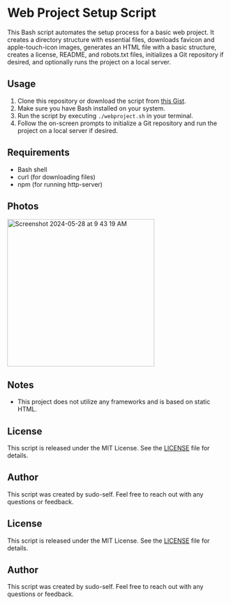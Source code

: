 # Web Project Setup Script

This Bash script automates the setup process for a basic web project. It creates a directory structure with essential files, downloads favicon and apple-touch-icon images, generates an HTML file with a basic structure, creates a license, README, and robots.txt files, initializes a Git repository if desired, and optionally runs the project on a local server.

## Usage

1. Clone this repository or download the script from [this Gist](https://gist.github.com/sudo-self/88cd02f137bfd17e48552f63acd4851d).
2. Make sure you have Bash installed on your system.
3. Run the script by executing `./webproject.sh` in your terminal.
4. Follow the on-screen prompts to initialize a Git repository and run the project on a local server if desired.


## Requirements

- Bash shell
- curl (for downloading files)
- npm (for running http-server)

## Photos

<img width="337" alt="Screenshot 2024-05-28 at 9 43 19 AM" src="https://github.com/sudo-self/web-project/assets/119916323/f84c2694-8515-4c4e-b34a-0782c5be68f8">


## Notes

- This project does not utilize any frameworks and is based on static HTML.


## License

This script is released under the MIT License. See the [LICENSE](LICENSE) file for details.

## Author

This script was created by sudo-self. Feel free to reach out with any questions or feedback.


## License

This script is released under the MIT License. See the [LICENSE](LICENSE) file for details.

## Author

This script was created by sudo-self. Feel free to reach out with any questions or feedback.
